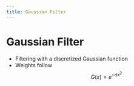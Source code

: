 ```yaml
---
title: Gaussian Filter
---
```


# Gaussian Filter
- Filtering with a discretized Gaussian function
- Weights follow $$G(x) = e^{-ax^{2}}$$







